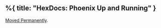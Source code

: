 %{
  title: "HexDocs: Phoenix Up and Running"
}
---
<a href="/DockYard-Academy/beta_curriculum/main/https:/hexdocs.pm/phoenix/up_and_running.html">Moved Permanently</a>.


